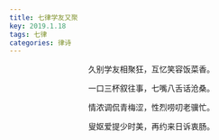 ```yaml
---
title: 七律学友又聚
key: 2019.1.18
tags: 七律
categories: 律诗
---
```


<p align="center">久别学友相聚狂，互忆笑容饭菜香。
</p>
<p align="center">一口三杯叙往事，七嘴八舌话沧桑。
</p>
<p align="center">情浓调侃青梅涩，性烈唠叨老骥忙。
</p>
<p align="center">叟妪爱提少时美，再约来日诉衷肠。
</p>
